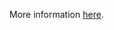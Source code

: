 More information [here](https://docs.paloaltonetworks.com/content/techdocs/en_US/prisma/prisma-cloud/prisma-cloud-code-security-policy-reference/aws-policies/aws-iam-policies/ensure-rds-cluster-has-iam-authentication-enabled.html).
